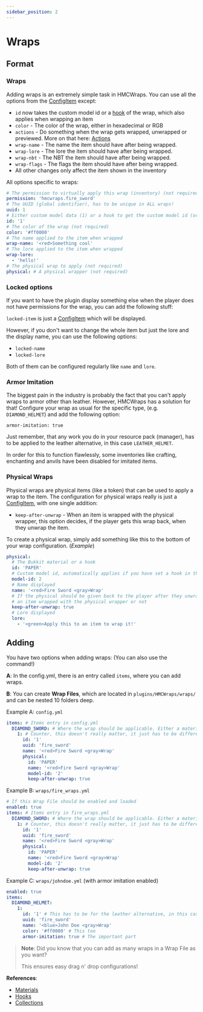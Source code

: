 ```yaml
---
sidebar_position: 2
---
```


# Wraps

## Format
### Wraps
Adding wraps is an extremely simple task in HMCWraps. You can use all the options from the [ConfigItem](https://docs.hibiscusmc.com/hmcwraps/config/item) except:

- `id` now takes the custom model id or a [hook](https://docs.hibiscusmc.com/hmcwraps/hooks) of the wrap, which also applies when wrapping an item
- `color` - The color of the wrap, either in hexadecimal or RGB
- `actions` - Do something when the wrap gets wrapped, unwrapped or previewed. More on that here: [Actions](https://docs.hibiscusmc.com/hmcwraps/config/actions)
- `wrap-name` - The name the item should have after being wrapped.
- `wrap-lore` - The lore the item should have after being wrapped.
- `wrap-nbt` - The NBT the item should have after being wrapped.
- `wrap-flags` - The flags the item should have after being wrapped.
- All other changes only affect the item shown in the inventory

All options specific to wraps:

```yaml
# The permission to virtually apply this wrap (inventory) (not required)
permission: 'hmcwraps.fire_sword'
# The UUID (global identifier), has to be unique in ALL wraps!
uuid: 1
# Either custom model data (1) or a hook to get the custom model id (oraxen:my_sword)
id: '1'
# The color of the wrap (not required)
color: '#ff0000'
# The name applied to the item when wrapped
wrap-name: '<red>Something cool'
# The lore applied to the item when wrapped
wrap-lore:
  - 'hello!'
# The physical wrap to apply (not required)
physical: # A physical wrapper (not required)
```

### Locked options

If you want to have the plugin display something else when the player does not have permissions for the wrap, you can add the following stuff:

`locked-item` is just a [ConfigItem](https://docs.hibiscusmc.com/hmcwraps/config/item) which will be displayed.

However, if you don't want to change the whole item but just the lore and the display name, you can use the following options:

- `locked-name`
- `locked-lore`

Both of them can be configured regularly like `name` and `lore`.

### Armor Imitation
The biggest pain in the industry is probably the fact that you can't apply wraps to armor other than leather. 
However, HMCWraps has a solution for that!
Configure your wrap as usual for the specific type, (e.g. `DIAMOND_HELMET`) and add the following option:

`armor-imitation: true`

Just remember, that any work you do in your resource pack (manager), has to be applied to the leather alternative,
in this case `LEATHER_HELMET`.

In order for this to function flawlessly, some inventories like crafting, enchanting and anvils have been disabled for imitated items.

### Physical Wraps

Physical wraps are physical items (like a token) that can be used to apply a wrap to the item.
The configuration for physical wraps really is just a [ConfigItem](https://docs.hibiscusmc.com/hmcwraps/config/item), with one single addition:

- `keep-after-unwrap` - When an item is wrapped with the physical wrapper, this option decides, if the player gets this wrap back, when they unwrap the item.

To create a physical wrap, simply add something like this to the bottom of your wrap configuration. (_Example_)
```yaml
physical:
  # The Bukkit material or a hook
  id: 'PAPER'
  # Custom model id, automatically applies if you have set a hook in the id value
  model-id: 2
  # Name displayed
  name: '<red>Fire Sword <gray>Wrap'
  # If the physical should be given back to the player after they unwrap 
  # an item wrapped with the physical wrapper or not
  keep-after-unwrap: true
  # Lore displayed
  lore:
    - '<green>Apply this to an item to wrap it!'
```

## Adding
You have two options when adding wraps: (You can also use the command!)

**A**: In the config.yml, there is an entry called `items`, where you can add wraps.

**B**: You can create **Wrap Files**, which are located in `plugins/HMCWraps/wraps/` and can be nested 10 folders deep.

Example A: `config.yml`
```yaml
items: # Items entry in config.yml
  DIAMOND_SWORD: # Where the wrap should be applicable. Either a material or a collection
    1: # Counter, this doesn't really matter, it just has to be different from other items in this list
      id: '1'
      uuid: 'fire_sword'
      name: '<red>Fire Sword <gray>Wrap'
      physical:
        id: 'PAPER'
        name: '<red>Fire Sword <gray>Wrap'
        model-id: '2'
        keep-after-unwrap: true
```

Example B: `wraps/fire_wraps.yml`
```yaml
# If this Wrap File should be enabled and loaded
enabled: true
items: # Items entry in fire_wraps.yml
  DIAMOND_SWORD: # Where the wrap should be applicable. Either a material or a collection
    1: # Counter, this doesn't really matter, it just has to be different from other items in this list
      id: '1'
      uuid: 'fire_sword'
      name: '<red>Fire Sword <gray>Wrap'
      physical:
        id: 'PAPER'
        name: '<red>Fire Sword <gray>Wrap'
        model-id: '2'
        keep-after-unwrap: true
```

Example C: `wraps/johndoe.yml` (with armor imitation enabled)
```yaml
enabled: true
items:
  DIAMOND_HELMET:
    1: 
      id: '1' # This has to be for the leather alternative, in this case LEATHER_HELMET
      uuid: 'fire_sword'
      name: '<blue>John Doe <gray>Wrap'
      color: '#ff0000' # This too
      armor-imitation: true # The important part
```

> **Note**: Did you know that you can add as many wraps in a Wrap File as you want?
>
> This ensures easy drag n' drop configurations!

**References**: 
- [Materials](https://hub.spigotmc.org/javadocs/spigot/org/bukkit/Material.html)
- [Hooks](https://docs.hibiscusmc.com/hmcwraps/hooks)
- [Collections](https://docs.hibiscusmc.com/hmcwraps/config/collections)

